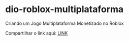 # dio-roblox-multiplataforma
Criando um Jogo Multiplataforma Monetizado no Roblox

Compartilhar o link aqui: [LINK]()
